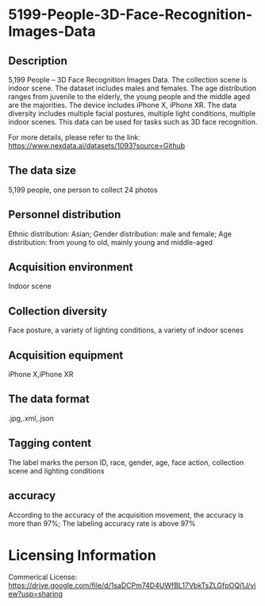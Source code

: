 # 5199-People-3D-Face-Recognition-Images-Data


## Description
5,199 People – 3D Face Recognition Images Data. The collection scene is indoor scene. The dataset includes males and females. The age distribution ranges from juvenile to the elderly, the young people and the middle aged are the majorities. The device includes iPhone X, iPhone XR. The data diversity includes multiple facial postures, multiple light conditions, multiple indoor scenes. This data can be used for tasks such as 3D face recognition.

For more details, please refer to the link: https://www.nexdata.ai/datasets/1093?source=Github


## The data size
5,199 people, one person to collect 24 photos

## Personnel distribution
Ethnic distribution: Asian; Gender distribution: male and female; Age distribution: from young to old, mainly young and middle-aged

## Acquisition environment
Indoor scene

## Collection diversity
Face posture, a variety of lighting conditions, a variety of indoor scenes

## Acquisition equipment
iPhone X,iPhone XR

## The data format
.jpg,.xml,.json

## Tagging content
The label marks the person ID, race, gender, age, face action, collection scene and lighting conditions

## accuracy
According to the accuracy of the acquisition movement, the accuracy is more than 97%; The labeling accuracy rate is above 97%

# Licensing Information
Commerical License: https://drive.google.com/file/d/1saDCPm74D4UWfBL17VbkTsZLGfpOQj1J/view?usp=sharing

